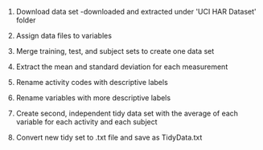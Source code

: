 1. Download data set
	-downloaded and extracted under 'UCI HAR Dataset' folder

2. Assign data files to variables

3. Merge training, test, and subject sets to create one data set

4. Extract the mean and standard deviation for each measurement

5. Rename activity codes with descriptive labels

6. Rename variables with more descriptive labels

7. Create second, independent tidy data set with the average of each variable for each activity and each subject

8. Convert new tidy set to .txt file and save as TidyData.txt